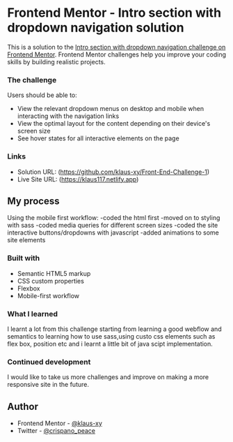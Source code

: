 # Frontend Mentor - Intro section with dropdown navigation solution

This is a solution to the [Intro section with dropdown navigation challenge on Frontend Mentor](https://www.frontendmentor.io/challenges/intro-section-with-dropdown-navigation-ryaPetHE5). Frontend Mentor challenges help you improve your coding skills by building realistic projects. 


### The challenge

Users should be able to:

- View the relevant dropdown menus on desktop and mobile when interacting with the navigation links
- View the optimal layout for the content depending on their device's screen size
- See hover states for all interactive elements on the page


### Links

- Solution URL: (https://github.com/klaus-xy/Front-End-Challenge-1)
- Live Site URL: (https://klaus117.netlify.app)

## My process
Using the mobile first workflow:
-coded the html first
-moved on to styling with sass
-coded media queries for different screen sizes
-coded the site interactive buttons/dropdowns with javascript
-added animations to some site elements

### Built with

- Semantic HTML5 markup
- CSS custom properties
- Flexbox
- Mobile-first workflow

### What I learned

I learnt a lot from this challenge starting from learning a good webflow and semantics to learning how to use sass,using custo css elements such as flex box, position etc and i learnt a little bit of java scipt implementation.


### Continued development
I would like to take us more challenges and improve on making a more responsive site in the future.


## Author

- Frontend Mentor - [@klaus-xy](https://www.frontendmentor.io/profile/klaus-xy)
- Twitter - [@crispano_peace](https://www.twitter.com/crispano_peace)
